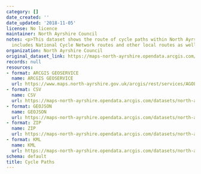 ```yaml
---
category: []
date_created: ''
date_updated: '2018-11-05'
license: No licence
maintainer: North Ayrshire Council
notes: <p>This dataset shows the route of cycle paths within North Ayrshire. This
  includes National Cycle Network routes and other local routes as well.</p>
organization: North Ayrshire Council
original_dataset_link: https://maps-north-ayrshire.opendata.arcgis.com/maps/north-ayrshire::cycle-paths
records: null
resources:
- format: ARCGIS GEOSERVICE
  name: ARCGIS GEOSERVICE
  url: https://www.maps.north-ayrshire.gov.uk/arcgis/rest/services/AGOL/Open_Data_Portal4/MapServer/13
- format: CSV
  name: CSV
  url: https://maps-north-ayrshire.opendata.arcgis.com/datasets/north-ayrshire::cycle-paths.csv?outSR=%7B%22latestWkid%22%3A27700%2C%22wkid%22%3A27700%7D
- format: GEOJSON
  name: GEOJSON
  url: https://maps-north-ayrshire.opendata.arcgis.com/datasets/north-ayrshire::cycle-paths.geojson?outSR=%7B%22latestWkid%22%3A27700%2C%22wkid%22%3A27700%7D
- format: ZIP
  name: ZIP
  url: https://maps-north-ayrshire.opendata.arcgis.com/datasets/north-ayrshire::cycle-paths.zip?outSR=%7B%22latestWkid%22%3A27700%2C%22wkid%22%3A27700%7D
- format: KML
  name: KML
  url: https://maps-north-ayrshire.opendata.arcgis.com/datasets/north-ayrshire::cycle-paths.kml?outSR=%7B%22latestWkid%22%3A27700%2C%22wkid%22%3A27700%7D
schema: default
title: Cycle Paths
---
```

